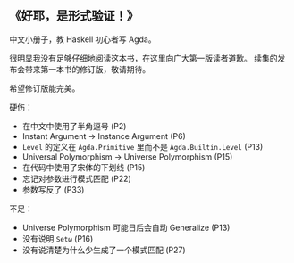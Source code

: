 ## 《好耶，是形式验证！》

中文小册子，教 Haskell 初心者写 Agda。

很明显我没有足够仔细地阅读这本书，在这里向广大第一版读者道歉。
续集的发布会带来第一本书的修订版，敬请期待。

希望修订版能完美。

硬伤：

+ 在中文中使用了半角逗号 (P2)
+ Instant Argument -> Instance Argument (P6)
+ `Level` 的定义在 `Agda.Primitive` 里而不是 `Agda.Builtin.Level` (P13)
+ Universal Polymorphism -> Universe Polymorphism (P15)
+ 在代码中使用了宋体的下划线 (P15)
+ 忘记对参数进行模式匹配 (P22)
+ 参数写反了 (P33)

不足：

+ Universe Polymorphism 可能日后会自动 Generalize (P13)
+ 没有说明 `Setω` (P16)
+ 没有说清楚为什么少生成了一个模式匹配 (P27)
